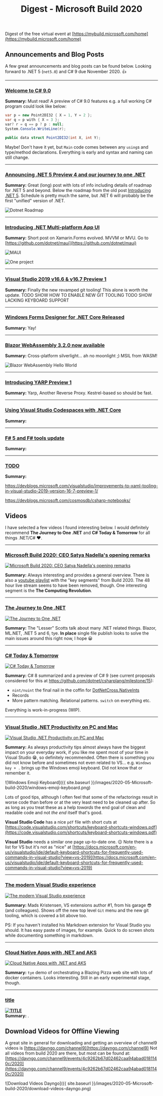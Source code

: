 ﻿---
layout: post
title: Digest - Microsoft Build 2020
---

Digest of the free virtual event at [https://mybuild.microsoft.com/home](https://mybuild.microsoft.com/home)


## Announcements and Blog Posts
A few great announcements and blog posts can be found below.
Looking forward to .NET 5 (`net5.0`) and C# 9 due November 2020. 👍

***
### [Welcome to C# 9.0](https://devblogs.microsoft.com/dotnet/welcome-to-c-9-0/)
**Summary:** Must read! A preview of C# 9.0 features e.g. a full 
working C# program could look like below:
```csharp
var p = new Point2DI32 { X = 1, Y = 2 };
var q = p with { X = 3 };
var? r = q == p ? p : null;
System.Console.WriteLine(r);

public data struct Point2DI32(int X, int Y);
```
Maybe! Don't have it yet, but `Main` code comes between any 
`using`s and type/method declarations. 
Everything is early and syntax and naming can still change.

***
### [Announcing .NET 5 Preview 4 and our journey to one .NET](https://devblogs.microsoft.com/dotnet/announcing-net-5-preview-4-and-our-journey-to-one-net/)

**Summary:** Great (long) post with lots of info including details of roadmap for .NET 5 and beyond. Below the roadmap from the old post [Introducing .NET 5](https://devblogs.microsoft.com/dotnet/introducing-net-5/). Schedule is pretty much the same, but .NET 6 will probably be the first "unified" version of .NET.  

![Dotnet Roadmap](https://devblogs.microsoft.com/dotnet/wp-content/uploads/sites/10/2019/05/dotnet_schedule.png)

***
### [Introducing .NET Multi-platform App UI](https://devblogs.microsoft.com/dotnet/introducing-net-multi-platform-app-ui/)  
**Summary:** Short post on Xamarin.Forms evolved. MVVM or MVU. Go to [https://github.com/dotnet/maui](https://github.com/dotnet/maui)  

![MAUI](https://devblogs.microsoft.com/dotnet/wp-content/uploads/sites/10/2020/05/maui-01-overview-1536x864.png)   

![One project](https://devblogs.microsoft.com/dotnet/wp-content/uploads/sites/10/2020/05/maui-02-1536x864.png)

***
### [Visual Studio 2019 v16.6 & v16.7 Preview 1](https://devblogs.microsoft.com/visualstudio/visual-studio-2019-v16-6-and-v16-7-preview-1-ship-today/)
**Summary:** Finally the new revamped git tooling! This alone is worth
the update. 
TODO SHOW HOW TO ENABLE NEW GIT TOOLING
TODO SHOW LACKING KEYBOARD SUPPORT

***
### [Windows Forms Designer for .NET Core Released](https://devblogs.microsoft.com/dotnet/windows-forms-designer-for-net-core-released/)
**Summary:** Yay!

***

### [Blazor WebAssembly 3.2.0 now available](https://devblogs.microsoft.com/aspnet/blazor-webassembly-3-2-0-now-available/)
**Summary:** Cross-platform silverlight... ah no moonlight ;) MSIL from WASM!  

![Blazor WebAssembly Hello World](https://devblogs.microsoft.com/aspnet/wp-content/uploads/sites/16/2020/05/BlazorApp1-1.png)

***
### [Introducing YARP Preview 1](https://devblogs.microsoft.com/dotnet/introducing-yarp-preview-1/)
**Summary:** Yarp, Another Reverse Proxy. Kestrel-based so should be fast.

***
### [Using Visual Studio Codespaces with .NET Core](https://devblogs.microsoft.com/dotnet/using-visual-studio-codespaces-with-net-core/)
**Summary:** 

***
### [F# 5 and F# tools update](https://devblogs.microsoft.com/dotnet/f-5-update-for-net-5-preview-4/)
**Summary:** 



***
### [TODO]()
**Summary:** 

https://devblogs.microsoft.com/visualstudio/improvements-to-xaml-tooling-in-visual-studio-2019-version-16-7-preview-1/

https://devblogs.microsoft.com/cosmosdb/csharp-notebooks/

## Videos
I have selected a few videos I found interesting below. I would 
definitely recommend **The Journey to One .NET** and 
**C# Today & Tomorrow** for all things .NET/C# ❤.

***
### [Microsoft Build 2020: CEO Satya Nadella's opening remarks](https://youtu.be/S_wNRx7f7rU)
[![Microsoft Build 2020: CEO Satya Nadella's opening remarks](https://img.youtube.com/vi/S_wNRx7f7rU/0.jpg)](https://youtu.be/S_wNRx7f7rU)  

**Summary:** Always interesting and provides a general overview. There
is also a [youtube playlist](https://www.youtube.com/playlist?list=PLFPUGjQjckXEiPiW868RGBYYHXhBCGLng) 
with the "key segments" from Build 2020. The 48 hour 
live stream seems to have been removed, though. One interesting
segment is the **The Computing Revolution**.

***
### [The Journey to One .NET](https://channel9.msdn.com/Events/Build/2020/BOD106)
[![The Journey to One .NET](https://mediusprodstatic.studios.ms/video-28844/thumbnail.jpg)](https://channel9.msdn.com/Events/Build/2020/BOD106)  

**Summary:** The "Lesser" Scotts talk about many .NET related 
things. Blazor, ML.NET, .NET 5 and 6, tye. **In place** single file 
publish looks to solve the main issues around this right now, 
I hope 😀  

***
### [C# Today & Tomorrow](https://channel9.msdn.com/Events/Build/2020/BOD108)
[![C# Today & Tomorrow](https://mediusprodstatic.studios.ms/video-28908/thumbnail.jpg?sv=2018-03-28&sr=c&sig=BO%2FwlUmCp8H%2BPnbsVOr8Ae5d4fraQ21G%2FBiMG5NRU5w%3D&se=2025-05-18T13%3A58%3A53Z&sp=r)](https://channel9.msdn.com/Events/Build/2020/BOD108)  

**Summary:** C# 8 summarized and a preview of C# 9 (see
current proposals considered for this at https://github.com/dotnet/csharplang/milestone/15):

* `nint/nuint` the final nail in the coffin for [DotNetCross.NativeInts](https://github.com/DotNetCross/NativeInts)
* Records
* More pattern matching. Relational patterns. `switch` on everything etc.

Everything is work-in-progress (WIP).

***
### [Visual Studio .NET Productivity on PC and Mac](https://channel9.msdn.com/Events/Build/2020/BOD112)
[![Visual Studio .NET Productivity on PC and Mac](https://mediusprodstatic.studios.ms/asset-db36c2f9-4861-4d59-a01f-a500d36f8e53/Thumbnail000001.jpg)](https://channel9.msdn.com/Events/Build/2020/BOD112)  

**Summary:** As always productivity tips almost always have the
biggest impact on your everyday work, if you like me spent most of
your time in Visual Studio 😁, so definitely recommended.
Often there is something you did not know before and sometimes
not even related to VS... e.g. `Windows key + .` brings up
the Windows emoji keyboard. Did not know that or remember it.

![Windows Emoji Keyboard]({{ site.baseurl }}/images/2020-05-Microsoft-build-2020/windows-emoji-keyboard.png)

Lots of good tips, although I often feel that some of the 
refactorings result in worse code than before or at 
the very least need to be cleaned up after. 
So as long as you treat these as a help *towards* the end goal of
clean and readable code and not *the end* itself that's good.

**Visual Studio Code** has a nice `pdf` file with short cuts at
[https://code.visualstudio.com/shortcuts/keyboard-shortcuts-windows.pdf](https://code.visualstudio.com/shortcuts/keyboard-shortcuts-windows.pdf)

**Visual Studio** needs a similar one page up-to-date one. 😉 
Note there is a list for VS but it's not as "nice" at
[https://docs.microsoft.com/en-us/visualstudio/ide/default-keyboard-shortcuts-for-frequently-used-commands-in-visual-studio?view=vs-2019](https://docs.microsoft.com/en-us/visualstudio/ide/default-keyboard-shortcuts-for-frequently-used-commands-in-visual-studio?view=vs-2019)


***
### [The modern Visual Studio experience](https://channel9.msdn.com/Events/Build/2020/BOD111)
[![The modern Visual Studio experience](https://mediusprodstatic.studios.ms/asset-70f27855-2eff-4d97-b19e-2310b90bd3d5/Thumbnail000001.jpg)](https://channel9.msdn.com/Events/Build/2020/BOD111)  

**Summary:** Mads Kristensen, VS extensions author #1, 
from his garage 😎 (and colleagues). 
Shows off the new top level `Git` menu
and the new git tooling, which is covered a bit above too.

PS: If you haven't installed his Markdown extension for
Visual Studio you should. It has easy paste of images,
for example. Quick to do screen shots while documenting
something in markdown.

***
### [Cloud Native Apps with .NET and AKS](https://channel9.msdn.com/Events/Build/2020/BOD105)
[![Cloud Native Apps with .NET and AKS](https://mediusprodstatic.studios.ms/asset-9058b387-5d37-4e1d-b030-2def3b2776cb/Thumbnail000001.jpg)](https://channel9.msdn.com/Events/Build/2020/BOD105)  

**Summary:** `tye` demo of orchestrating a Blazing Pizza web site with
lots of docker containers. Looks interesting. Still in an early 
experimental stage, though.



***
### [title]()
**[![TITLE](IMAGE.jpg)](videourl)**  
**Summary:** .


## Download Videos for Offline Viewing
A great site in general for downloading and getting an overview of 
channel9 videos is 
[https://dayngo.com/channel9](https://dayngo.com/channel9) 
Not all videos  from build 2020 are there, but most can be found at:
[https://dayngo.com/channel9/events/4c9262b67d02462caa94abad0181140c/2020](https://dayngo.com/channel9/events/4c9262b67d02462caa94abad0181140c/2020)

![Download Videos Dayngo]({{ site.baseurl }}/images/2020-05-Microsoft-build-2020/download-videos-dayngo.png)
